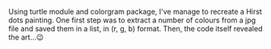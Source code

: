 Using turtle module and colorgram package, I've manage to recreate a Hirst dots painting.
One first step was to extract a number of colours from a jpg file and saved them in a list, in (r, g, b) format.
Then, the code itself revealed the art...😉